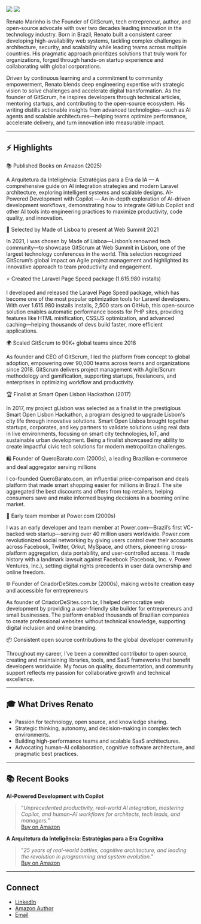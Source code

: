 <p align="left">
  <img src="https://img.shields.io/badge/GitHub%20Since-2008-blue?style=flat&logo=github" />
  <a href="https://www.linkedin.com/in/renatomarinho13/">
    <img src="https://img.shields.io/badge/LinkedIn-renatomarinho13-blue?style=flat&logo=linkedin" />
  </a>
</p>

Renato Marinho is the Founder of GitScrum, tech entrepreneur, author, and open-source advocate with over two decades leading innovation in the technology industry. Born in Brazil, Renato built a consistent career developing high-availability web systems, tackling complex challenges in architecture, security, and scalability while leading teams across multiple countries. His pragmatic approach prioritizes solutions that truly work for organizations, forged through hands-on startup experience and collaborating with global corporations.

Driven by continuous learning and a commitment to community empowerment, Renato blends deep engineering expertise with strategic vision to solve challenges and accelerate digital transformation. As the founder of GitScrum, he inspires developers through technical articles, mentoring startups, and contributing to the open-source ecosystem. His writing distills actionable insights from advanced technologies—such as AI agents and scalable architectures—helping teams optimize performance, accelerate delivery, and turn innovation into measurable impact.

---

## ⚡ Highlights 

📚 Published Books on Amazon (2025)
  
A Arquitetura da Inteligência: Estratégias para a Era da IA — A comprehensive guide on AI integration strategies and modern Laravel architecture, exploring intelligent systems and scalable designs.
AI-Powered Development with Copilot — An in-depth exploration of AI-driven development workflows, demonstrating how to integrate GitHub Copilot and other AI tools into engineering practices to maximize productivity, code quality, and innovation.

🎪 Selected by Made of Lisboa to present at Web Summit 2021

In 2021, I was chosen by Made of Lisboa—Lisbon’s renowned tech community—to showcase GitScrum at Web Summit in Lisbon, one of the largest technology conferences in the world. This selection recognized GitScrum’s global impact on Agile project management and highlighted its innovative approach to team productivity and engagement.

⭐ Created the Laravel Page Speed package (1.615.980 installs)
  
I developed and released the Laravel Page Speed package, which has become one of the most popular optimization tools for Laravel developers. With over 1.615.980 installs installs, 2,500 stars on GitHub, this open-source solution enables automatic performance boosts for PHP sites, providing features like HTML minification, CSS/JS optimization, and advanced caching—helping thousands of devs build faster, more efficient applications.

🌍 Scaled GitScrum to 90K+ global teams since 2018
  
As founder and CEO of GitScrum, I led the platform from concept to global adoption, empowering over 90,000 teams across teams and organizations since 2018. GitScrum delivers project management with Agile/Scrum methodology and gamification, supporting startups, freelancers, and enterprises in optimizing workflow and productivity.

🏆 Finalist at Smart Open Lisbon Hackathon (2017)
  
In 2017, my project gLisbon was selected as a finalist in the prestigious Smart Open Lisbon Hackathon, a program designed to upgrade Lisbon's city life through innovative solutions. Smart Open Lisboa brought together startups, corporates, and key partners to validate solutions using real data in live environments, focusing on smart city technologies, IoT, and sustainable urban development. Being a finalist showcased my ability to create impactful civic tech solutions for modern metropolitan challenges.

🛍️ Founder of QueroBarato.com (2000s), a leading Brazilian e-commerce and deal aggregator serving millions
  
I co-founded QueroBarato.com, an influential price-comparison and deals platform that made smart shopping easier for millions in Brazil. The site aggregated the best discounts and offers from top retailers, helping consumers save and make informed buying decisions in a booming online market.

💼 Early team member at Power.com (2000s)
  
I was an early developer and team member at Power.com—Brazil’s first VC-backed web startup—serving over 40 million users worldwide. Power.com revolutionized social networking by giving users control over their accounts across Facebook, Twitter, Orkut, MySpace, and others, pioneering cross-platform aggregation, data portability, and user-controlled access. It made history with a landmark lawsuit against Facebook (Facebook, Inc. v. Power Ventures, Inc.), setting digital rights precedents in user data ownership and online freedom.

🌐 Founder of CriadorDeSites.com.br (2000s), making website creation easy and accessible for entrepreneurs

As founder of CriadorDeSites.com.br, I helped democratize web development by providing a user-friendly site builder for entrepreneurs and small businesses. The platform enabled thousands of Brazilian companies to create professional websites without technical knowledge, supporting digital inclusion and online branding.

📦 Consistent open source contributions to the global developer community
  
Throughout my career, I’ve been a committed contributor to open source, creating and maintaining libraries, tools, and SaaS frameworks that benefit developers worldwide. My focus on quality, documentation, and community support reflects my passion for collaborative growth and technical excellence.

---

## 🎓 What Drives Renato

- Passion for technology, open source, and knowledge sharing.
- Strategic thinking, autonomy, and decision-making in complex tech environments.
- Building high-performance teams and scalable SaaS architectures.
- Advocating human–AI collaboration, cognitive software architecture, and pragmatic best practices.

---

## 📚 Recent Books

**AI-Powered Development with Copilot**  
> "_Unprecedented productivity, real-world AI integration, mastering Copilot, and human–AI workflows for architects, tech leads, and managers._"  
[Buy on Amazon](https://www.amazon.com/-/pt/dp/B0FVS5716P)  

**A Arquitetura da Inteligência: Estratégias para a Era Cognitiva**  
> "_25 years of real-world battles, cognitive architecture, and leading the revolution in programming and system evolution._"  
[Buy on Amazon](https://www.amazon.com/-/pt/dp/B0FRYQ59MV)  

---

## Connect

- [LinkedIn](https://www.linkedin.com/in/renatomarinho13/)
- [Amazon Author](https://www.amazon.com/-/pt/Renato-Marinho/e/B0FVSFG1DJ)
- [Email](mailto:renato.marinho@gitscrum.com)


